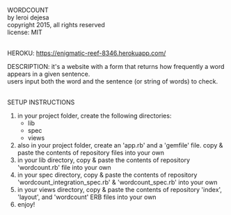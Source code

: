 WORDCOUNT<br>
by leroi dejesa<br>
copyright 2015, all rights reserved<br>
license: MIT<br><br>

HEROKU: https://enigmatic-reef-8346.herokuapp.com/

DESCRIPTION: it's a website with a form that returns how frequently a word appears in a given sentence. <br>
users input both the word and the sentence (or string of words) to check.<br><br>

SETUP INSTRUCTIONS<br>
1. in your project folder, create the following directories:<br>
    - lib<br>
    - spec<br>
    - views<br>
2. also in your project folder, create an 'app.rb' and a 'gemfile' file. copy & paste the contents of repository files into your own<br>
3. in your lib directory, copy & paste the contents of repository 'wordcount.rb' file into your own<br>
4. in your spec directory, copy & paste the contents of repository 'wordcount_integration_spec.rb' & 'wordcount_spec.rb' into your own<br>
5. in your views directory, copy & paste the contents of repository 'index', 'layout', and 'wordcount' ERB files into your own<br>
6. enjoy!
